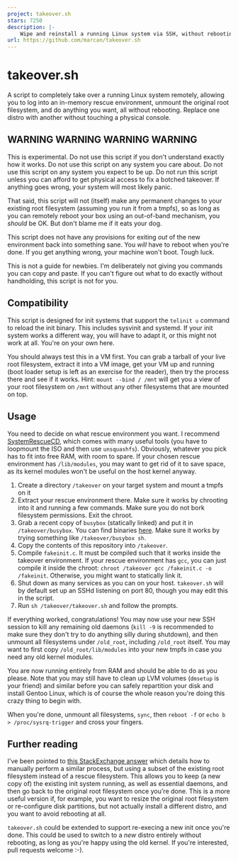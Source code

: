 ```yaml
---
project: takeover.sh
stars: 7250
description: |-
    Wipe and reinstall a running Linux system via SSH, without rebooting. You know you want to.
url: https://github.com/marcan/takeover.sh
---
```


# takeover.sh

A script to completely take over a running Linux system remotely, allowing you
to log into an in-memory rescue environment, unmount the original root
filesystem, and do anything you want, all without rebooting. Replace one distro
with another without touching a physical console.

## WARNING WARNING WARNING WARNING

This is experimental. Do not use this script if you don't understand exactly
how it works. Do not use this script on any system you care about. Do not use
this script on any system you expect to be up. Do not run this script unless
you can afford to get physical access to fix a botched takeover. If anything
goes wrong, your system will most likely panic.

That said, this script will not (itself) make any permanent changes to your
existing root filesystem (assuming you run it from a tmpfs), so as long as you
can remotely reboot your box using an out-of-band mechanism, you *should* be OK.
But don't blame me if it eats your dog.

This script does not have any provisions for exiting *out* of the new
environment back into something sane. You *will* have to reboot when you're
done. If you get anything wrong, your machine won't boot. Tough luck.

This is not a guide for newbies. I'm deliberately not giving you commands you
can copy and paste. If you can't figure out what to do exactly without
handholding, this script is not for you.

## Compatibility

This script is designed for init systems that support the `telinit u` command to
reload the init binary. This includes sysvinit and systemd. If your init system
works a different way, you will have to adapt it, or this might not work at
all. You're on your own here.

You should always test this in a VM first. You can grab a tarball of your live
root filesystem, extract it into a VM image, get your VM up and running (boot
loader setup is left as an exercise for the reader), then try the process there
and see if it works. Hint: `mount --bind / /mnt` will get you a view of your
root filesystem on `/mnt` without any other filesystems that are mounted on top.

## Usage

You need to decide on what rescue environment you want. I recommend
[SystemRescueCD](https://www.system-rescue-cd.org/), which comes with many
useful tools (you have to loopmount the ISO and then use `unsquashfs`).
Obviously, whatever you pick has to fit into free RAM, with room to spare. If
your chosen rescue environment has `/lib/modules`, you may want to get rid of
it to save space, as its kernel modules won't be useful on the host kernel
anyway.

1. Create a directory `/takeover` on your target system and mount a tmpfs on it
2. Extract your rescue environment there. Make sure it works by chrooting into
   it and running a few commands. Make sure you do not bork filesystem
   permissions. Exit the chroot.
3. Grab a recent copy of `busybox` (statically linked) and put it in
   `/takeover/busybox`. You can find binaries
   [here](https://www.busybox.net/downloads/binaries/1.26.2-defconfig-multiarch/).
   Make sure it works by trying something like `/takeover/busybox sh`.
4. Copy the contents of this repository into `/takeover`.
5. Compile `fakeinit.c`. It must be compiled such that it works inside the
   takeover environment. If your rescue environment has `gcc`, you can just
   compile it inside the chroot: `chroot /takeover gcc /fakeinit.c -o /fakeinit`.
   Otherwise, you might want to statically link it.
6. Shut down as many services as you can on your host. `takeover.sh` will by
   default set up an SSHd listening on port 80, though you may edit this in
   the script.
7. Run `sh /takeover/takeover.sh` and follow the prompts.

If everything worked, congratulations! You may now use your new SSH session
to kill any remaining old daemons (`kill -9` is recommended to make sure they
don't try to do anything silly during shutdown), and then unmount all
filesystems under `/old_root`, including `/old_root` itself. You may want to
first copy `/old_root/lib/modules` into your new tmpfs in case you need any old
kernel modules.

You are now running entirely from RAM and should be able to do as you please.
Note that you may still have to clean up LVM volumes (`dmsetup` is your friend)
and similar before you can safely repartition your disk and install Gentoo
Linux, which is of course the whole reason you're doing this crazy thing to
begin with. 

When you're done, unmount all filesystems, `sync`, then `reboot -f` or `echo b >
/proc/sysrq-trigger` and cross your fingers.

## Further reading

I've been pointed to
[this StackExchange answer](http://unix.stackexchange.com/questions/226872/how-to-shrink-root-filesystem-without-booting-a-livecd/227318#227318)
which details how to manually perform a similar process, but using a subset of
the existing root filesystem instead of a rescue filesystem. This allows you
to keep (a new copy of) the existing init system running, as well as essential
daemons, and then go back to the original root filesystem once you're done. This
is a more useful version if, for example, you want to resize the original root
filesystem or re-configure disk partitions, but not actually install a different
distro, and you want to avoid rebooting at all.

`takeover.sh` could be extended to support re-execing a new init once you're
done. This could be used to switch to a *new* distro entirely without
rebooting, as long as you're happy using the old kernel. If you're interested,
pull requests welcome :-).

